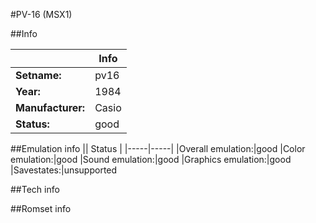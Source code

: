 #PV-16 (MSX1)

##Info

||Info|
|-----|-----|
|**Setname:**|pv16
|**Year:**|1984
|**Manufacturer:**|Casio
|**Status:**|good

##Emulation info
|| Status |
|-----|-----|
|Overall emulation:|good
|Color emulation:|good
|Sound emulation:|good
|Graphics emulation:|good
|Savestates:|unsupported

##Tech info

##Romset info

<!--- START OF EDITED COMMENT DO NOT TOUCH TEXT ABOVE-->

